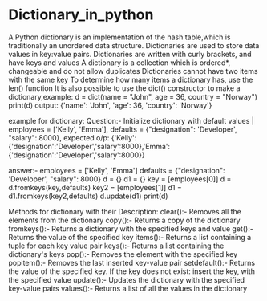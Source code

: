 # Dictionary_in_python
A Python dictionary is an implementation of the hash table,which is traditionally an unordered data structure.
Dictionaries are used to store data values in key:value pairs.
Dictionaries are written with curly brackets, and have keys and values
A dictionary is a collection which is ordered*, changeable and do not allow duplicates
Dictionaries cannot have two items with the same key
To determine how many items a dictionary has, use the len() function
It is also possible to use the dict() constructor to make a dictionary,example:
d = dict(name = "John", age = 36, country = "Norway")
print(d)
output: {'name': 'John', 'age': 36, 'country': 'Norway'}

example for dictionary:
Question:-  Initialize dictionary with default values | employees = ['Kelly', 'Emma'],
defaults = {"designation": 'Developer', "salary": 8000}, expected o/p:
{'Kelly':{'designation':'Developer','salary':8000},'Emma':{'designation':'Developer','salary':8000}}

answer:-
employees = ['Kelly', 'Emma']
defaults = {"designation": 'Developer', "salary": 8000}
d = {}
d1 = {}
key = [employees[0]]
d = d.fromkeys(key,defaults)
key2 = [employees[1]]
d1 = d1.fromkeys(key2,defaults)
d.update(d1)
print(d)

Methods for dictionary with their	Description:
clear():- Removes all the elements from the dictionary
copy():- Returns a copy of the dictionary
fromkeys():- Returns a dictionary with the specified keys and value
get():- Returns the value of the specified key
items():-	Returns a list containing a tuple for each key value pair
keys():- Returns a list containing the dictionary's keys
pop():-	Removes the element with the specified key
popitem():-	Removes the last inserted key-value pair
setdefault():- Returns the value of the specified key. If the key does not exist: insert the key, with the specified value
update():- Updates the dictionary with the specified key-value pairs
values():- Returns a list of all the values in the dictionary
